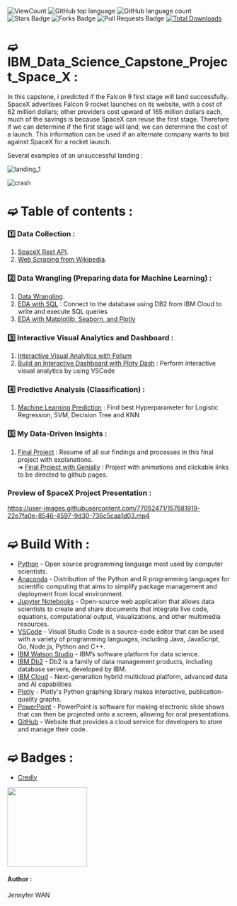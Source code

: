![ViewCount](https://views.whatilearened.today/views/github/JennyferWAN/IBM_Data_Science_Capstone_Project_Space_X.svg?cache=remove)
![GitHub top language](https://img.shields.io/github/languages/top/JennyferWAN/IBM_Data_Science_Capstone_Project_Space_X?style=flat)
![GitHub language count](https://img.shields.io/github/languages/count/JennyferWAN/IBM_Data_Science_Capstone_Project_Space_X?style=flat)
![Stars Badge](https://img.shields.io/github/stars/JennyferWAN/IBM_Data_Science_Capstone_Project_Space_X?style=flat)
![Forks Badge](https://img.shields.io/github/forks/JennyferWAN/IBM_Data_Science_Capstone_Project_Space_X?style=flat)
![Pull Requests Badge](https://img.shields.io/github/issues-pr/JennyferWAN/IBM_Data_Science_Capstone_Project_Space_X?style=flat)
[![Total Downloads](https://img.shields.io/github/downloads/JennyferWAN/IBM_Data_Science_Capstone_Project_Space_X/total.svg)](https://github.com/JennyferWAN/IBM_Data_Science_Capstone_Project_Space_X/releases/)

# ➫ IBM_Data_Science_Capstone_Project_Space_X :

In this capstone, i predicted if the Falcon 9 first stage will land successfully. 
SpaceX advertises Falcon 9 rocket launches on its website, with a cost of 62 million dollars; other providers cost upward of 165 million dollars each, much of the savings is because SpaceX can reuse the first stage. 
Therefore if we can determine if the first stage will land, we can determine the cost of a launch. This information can be used if an alternate company wants to bid against SpaceX for a rocket launch.

Several examples of an unsuccessful landing :

![landing_1](https://user-images.githubusercontent.com/77052471/153782035-51c4c439-95cf-491a-a35b-e598c780b6bf.gif)

![crash](https://user-images.githubusercontent.com/77052471/153782025-704ad559-4b40-4e65-8134-aa3d78507243.gif)   
     
     
# ➫ Table of contents :

### 1️⃣ Data Collection :
1. [SpaceX Rest API](https://github.com/JennyferWAN/IBM-Data-Science-Capstone-Project-Space-X/blob/eba362f42ea6271dde28a737e768e4856e5ff41d/Data%20Collection%20API.ipynb).
2. [Web Scraping from Wikipedia](https://github.com/JennyferWAN/IBM-Data-Science-Capstone-Project-Space-X/blob/eba362f42ea6271dde28a737e768e4856e5ff41d/Data%20Collection%20with%20Web%20Scraping.ipynb).

### 2️⃣ Data Wrangling (Preparing data for Machine Learning) :
1. [Data Wrangling](https://github.com/JennyferWAN/IBM_Data_Science_Capstone_Project_Space_X/blob/873cf63ec94d3cc1a35a9401227267f5a4cbde76/EDA%20Lab.ipynb).
2. [EDA with SQL](https://github.com/JennyferWAN/IBM_Data_Science_Capstone_Project_Space_X/blob/b18ac9cbaadf644cc6a2c716c84db7d3fa50f6b6/EDA_with_SQL.ipynb) : Connect to the database using DB2 from IBM Cloud to write and execute SQL queries
3. [EDA with Matplotlib, Seaborn, and Plotly](https://github.com/JennyferWAN/IBM_Data_Science_Capstone_Project_Space_X/blob/731b51f8118adea1270e0c9de11968eb3c7ba424/EDA%20with%20Data%20Visualization.ipynb)

### 3️⃣ Interactive Visual Analytics and Dashboard :
1. [Interactive Visual Analytics with Folium](https://github.com/JennyferWAN/IBM_Data_Science_Capstone_Project_Space_X/blob/75d03b7495aea1608454a92ed023ba57d32b8bfe/Interactive%20Visual%20Analytics%20with%20Folium.ipynb)
2. [Build an Interactive Dashboard with Ploty Dash](https://github.com/JennyferWAN/IBM_Data_Science_Capstone_Project_Space_X/blob/3ee088eb6669c2d1059e4d626c6057e52090455b/dash_interactivity.py) : Perform interactive visual analytics by using VSCode

### 4️⃣ Predictive Analysis (Classification) :
1. [Machine Learning Prediction](https://github.com/JennyferWAN/IBM_Data_Science_Capstone_Project_Space_X/blob/f893e1708f5abbbab49bf8a9bbc65b27214b897c/Complete%20the%20Machine%20Learning%20Prediction%20lab.ipynb) : Find best Hyperparameter for Logistic Regression, SVM, Decision Tree and KNN

### 5️⃣ My Data-Driven Insights :
1. [Final Project](https://github.com/JennyferWAN/IBM_Data_Science_Capstone_Project_Space_X/blob/bd7241f7571865a12ede6df9281b86024898a476/IBM_Data_Science_Capstone_Project_Space_X%20.pdf) : Resume of all our findings and processes in this final project with explanations.  
➜ [Final Project with Genially](https://view.genial.ly/620c15e1ab3f04001287dcf1/presentation-ibm-data-science-capstone-project-space-x) : Project with animations and clickable links to be directed to github pages.
    
     
     
### Preview of SpaceX Project Presentation :
https://user-images.githubusercontent.com/77052471/157681919-22e7fa0e-8546-4597-9d30-736c5caa1d03.mp4


  
  
  
# ➫ Build With :

- [Python](https://www.python.org/) - Open source programming language most used by computer scientists.
- [Anaconda](https://www.anaconda.com/) - Distribution of the Python and R programming languages for scientific computing that aims to simplify package management and deployment from local environment.
- [Jupyter Notebooks](https://jupyter.org/) - Open-source web application that allows data scientists to create and share documents that integrate live code, equations, computational output, visualizations, and other multimedia resources.
- [VSCode](https://code.visualstudio.com) - Visual Studio Code is a source-code editor that can be used with a variety of programming languages, including Java, JavaScript, Go, Node.js, Python and C++.
- [IBM Watson Studio](https://www.ibm.com/in-en/cloud/watson-studio) - IBM’s software platform for data science.
- [IBM Db2](https://www.ibm.com/in-en/analytics/db2) - Db2 is a family of data management products, including database servers, developed by IBM.
- [IBM Cloud](https://www.ibm.com/fr-fr/cloud) - Next-generation hybrid multicloud platform, advanced data and AI capabilities
- [Plotly](https://plotly.com/) - Plotly's Python graphing library makes interactive, publication-quality graphs.
- [PowerPoint](https://www.office.com/?utm_medium=Exinfluencer&utm_source=Exinfluencer&utm_content=000026UJ&utm_term=10006555&utm_id=NA-SkillsNetwork-wwwcourseraorg-SkillsNetworkCoursesIBMDA0321ENSkillsNetwork21426264-2021-01-01) - PowerPoint is software for making electronic slide shows that can then be projected onto a screen, allowing for oral presentations.
- [GitHub](https://github.com/) - Website that provides a cloud service for developers to store and manage their code.    



# ➫ Badges : 
- [Credly](https://www.credly.com/users/jennyfer-wan/badges#)

<img src="https://user-images.githubusercontent.com/77052471/157734805-4571861f-57d1-4d93-a45c-90ff12c63558.png" width="180">


#### Author :
Jennyfer WAN
